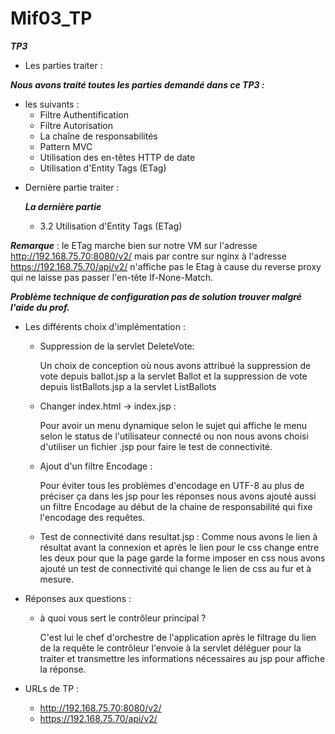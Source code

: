 # Mif03_TP

***TP3***

* Les parties traiter :

***Nous avons traité toutes les parties demandé dans ce TP3 :***

- les suivants : 
    - Filtre Authentification
    - Filtre Autorisation
    - La chaîne de responsabilités
    - Pattern MVC
    - Utilisation des en-têtes HTTP de date
    - Utilisation d'Entity Tags (ETag)


* Dernière partie traiter : 

    ***La dernière partie***  

    - 3.2 Utilisation d'Entity Tags (ETag)

***Remarque*** : le ETag marche bien sur notre VM sur l'adresse http://192.168.75.70:8080/v2/ mais par contre sur nginx
à l'adresse https://192.168.75.70/api/v2/ n'affiche pas le Etag à cause du reverse proxy qui ne laisse pas passer l'en-tête If-None-Match.

***Problème technique de configuration pas de solution trouver malgré l'aide du prof.***

* Les différents choix d'implémentation :

    -  Suppression de la servlet DeleteVote:
       
       Un choix de conception où nous avons attribué la suppression de vote depuis ballot.jsp a la servlet Ballot 
       et la suppression de vote depuis listBallots.jsp a la servlet ListBallots
       
    - Changer index.html -> index.jsp :

      Pour avoir un menu dynamique selon le sujet qui affiche le menu selon le status de 
      l'utilisateur connecté ou non nous avons choisi d'utiliser un fichier .jsp pour faire 
      le test de connectivité.
      
    - Ajout d'un filtre Encodage : 

      Pour éviter tous les problèmes d'encodage en UTF-8 au plus de préciser ça 
      dans les jsp pour les réponses nous avons ajouté aussi un filtre Encodage 
      au début de la chaine de responsabilité qui fixe l'encodage des requêtes.
    
    - Test de connectivité dans resultat.jsp :
      Comme nous avons le lien à résultat avant la connexion et après
      le lien pour le css change entre les deux pour que la page garde 
      la forme imposer en css nous avons ajouté un test de connectivité 
      qui change le lien de css au fur et à mesure.
      
* Réponses aux questions :
    
    - à quoi vous sert le contrôleur principal ?

      C'est lui le chef d'orchestre de l'application après le filtrage du lien
      de la requête le contrôleur l'envoie à la servlet déléguer pour la traiter 
      et transmettre les informations nécessaires au jsp pour affiche la réponse.
* URLs de TP :
  
  - http://192.168.75.70:8080/v2/
  - https://192.168.75.70/api/v2/
    

    
